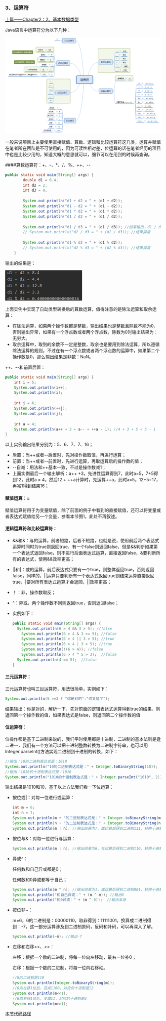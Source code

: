 ### 3、运算符

[上篇——Chapter2：2、基本数据类型](2、基本数据类型.md)

Java语言中运算符分为以下几种：

![](image/calc.png)

一般来说项目上主要使用直接赋值、算数、逻辑和比较运算符这几类，运算并赋值在笔者所在团队是不可使用的，因为可读性相对差，位运算的话在笔者经历的项目中也是比较少用的，知道大概的意思就可以，细节可以在用到的时候再查询。

####算数运算符：+、-、*、/、%、++、--

```java
public static void main(String[] args) {
        double d1 = 6.4;
        int d2 = 2;
        int d3 = 0;

        System.out.println("d1 + d2 = " + (d1 + d2));
        System.out.println("d1 - d2 = " + (d1 - d2));
        System.out.println("d1 * d2 = " + (d1 * d2));
        System.out.println("d1 / d2 = " + (d1 / d2));

        System.out.println("d1 / d3 = " + (d1 / d3)); //结果输出：d1 / d3 = Infinity
        // System.out.println("d2 / d3 = " + (d2 / d3)); //结果异常

        System.out.println("d1 % d2 = " + (d1 % d2));
        // System.out.println("d2 % d3 = " + (d2 % d3)); //结果异常
    }
```

输出的结果是：

![](image/calcTest.png)

上面实例中实现了自动类型转换后的算数运算，值得注意的是除法运算和取余运算：

- 在除法运算，如果两个操作数都是整数，输出结果也是整数且除数不能为0，否则输出异常，如果有一个浮点数或者两个浮点数，除数为0时输出结果为：无穷大。
- 取余运算中，取到的余数不一定是整数，取余也是要用到除法运算，所以遵循除法运算的规则，不过在有一个浮点数或者两个浮点数的运算中，如果第二个操作数是0，那么输出结果是非数：NaN。

++、--和前置后置：

```java
public static void main(String[] args) {        
	int i = 5;
    System.out.println(i++);
    System.out.println(i);

    int j = 6;
    System.out.println(++j);
    System.out.println(j);
  
    int a = 4;
    System.out.println(a++ + 3 + a-- + ++a - 1); //4 + 3 + 5 + 5 - 1
}
```

以上实例输出结果分别为：5、6、7、7、16；

- 后置：当++或者--后置时，先对操作数取值，再进行运算；
- 前置：当++或者--前置时，先进行运算，再取运算后的操作数的值；
- --自减：用法和++基本一致，不过是操作数减1；
- 上面实例最后一个输出解析：a++ +3，先进性运算得到7，此时a=5，7+5得到12，此时a = 4，然后12 + ++a计算时，先运算++a，此时a=5，12+5=17，再减1得到结果16；

#### 赋值运算：=

赋值运算符用于为变量赋值，除了前面的例子中看到的直接赋值，还可以将变量或者表达式赋值给另一个变量，参看本节图1，此处不再叙述。

#### 逻辑运算符和比较运算符：

- &&和&：与的运算，前者短路，后者不短路，也就是说，使用前后两个表达式运算时同时为true则返回true，有一个false则返回false，但是&&判断如果第一个表达式返回false，则不进行后面表达式运算，直接返回false，&要判断所有的表达式，使用&&效率更高；

- ||和|：或的运算，前后表达式只要有一个true，则整体返回true，否则返回false，同样的，||运算只要判断有一个表达式返回true则结束运算直接返回true，|要对所有表达式运算才会返回，||效率更高；

- ！：非，操作数取反；

- ^：异或，两个操作数不同则返回true，否则返回false；

- 实例如下：

  ```java
  public static void main(String[] args) {         
  	System.out.println(6 > 4 && 3 > 5); //false
      System.out.println(6 > 4 & 3 >= 5); //false
      System.out.println(6 > 4 || 3 > 5); //true
      System.out.println(6 > 4 | 3 > 5); //true
      System.out.println(!(6 > 4)); //false
      System.out.println(6 > 4 ^ 5 > 3);  //false
  	System.out.println(4 == 5);  //false
  }
  ```

#### 三元运算符：

三元运算符也叫三目运算符，用法很简单，实例如下：

```java
System.out.println(5 >=3 ? "你是对的":"你又错了");
```

结果输出：你是对的，解析一下，先对前面的逻辑表达式运算得到true的结果，则返回第一个操作数的值，如果表达式是false，则返回第二个操作数的值

#### 位运算符：

位操作都是基于二进制来说的，我们平时使用都是十进制，二进制的基本法则是逢二进一，我们有一个方法可以把十进制整数转换为二进制字符串，也可以用Integer.parseInt()方法实现二进制到十进制的转换，如下：

```java
//输出：10的二进制表达式是：1010
System.out.println("10的二进制表达式是：" + Integer.toBinaryString(10));
//输出：1010的十进制表达式是：1010
System.out.println("1010的十进制表达式是：" + Integer.parseInt("1010", 2)); 
```

输出结果是1010和10，基于以上方法我们看一下位运算：

- 按位或|：对每一位进行或运算：

  ```java
  int m = 6;
  int n = 7;
  System.out.println(m + "的二进制表达式是：" + Integer.toBinaryString(m)); //输出110
  System.out.println(n + "的二进制表达式是：" + Integer.toBinaryString(n)); //输出111
  System.out.println(m | n); //输出结果为7，或运算后得到二进制111，转换十进制得到7
  ```

- 按位与&：对每一位进行与运算：

  ```java
  System.out.println(m | n); //输出结果为6，与运算后得到二进制110，转换十进制得到6
  ```

- 异或^：

  任何数和自己异或都是0；

  任何数和0异或都等于自己；

  ```java
  System.out.println(m ^ n); //输出结果为1，或运算后得到二进制001，转换十进制得到1
  System.out.println("和自己异或：" + (m ^ m)); //输出0
  System.out.println("和0异或：" + (m ^ 0));  //输出本身
  ```

- 按位非~：

  m=6，6的二进制是：00000110，取非得到：11111001，换算成二进制得到：-7，这一部分运算涉及到二进制原码，反码和补码，可以再深入了解。

  ```java
  System.out.println(~m); //输出-7
  ```

- 左移和右移<<、>>：

  左移：根据一个数的二进制，将每一位向左移动，最右一位补0；

  右移：根据一个数的二进制，将每一位向右移动。

  ```java
  //6的二进制是110
  System.out.println(Integer.toBinaryString(m));
  //6向左移1位后，变成1100，对应的十进制是12
  System.out.println(m<<1);
  //6向右移1位后，变成11，对应的十进制是3
  System.out.println(m>>1);
  ```



[本节代码路径](https://github.com/wmhou/java_blog/tree/master/JavaSE/JavaCode/src/com/wmhou/chapter2)










